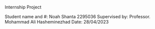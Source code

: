 Internship Project


Student name and #:
Noah Shanta 2295036
Supervised by:
Professor.  Mohammad Ali Hasheminezhad
Date: 28/04/2023
